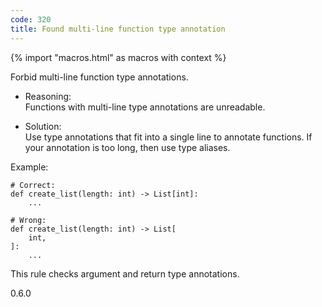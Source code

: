 ```yaml
---
code: 320
title: Found multi-line function type annotation
---
```


{% import "macros.html" as macros with context %}

Forbid multi-line function type annotations.

  - Reasoning:  
    Functions with multi-line type annotations are unreadable.

  - Solution:  
    Use type annotations that fit into a single line to annotate
    functions. If your annotation is too long, then use type aliases.

Example:

    # Correct:
    def create_list(length: int) -> List[int]:
        ...
    
    # Wrong:
    def create_list(length: int) -> List[
        int,
    ]:
        ...

This rule checks argument and return type annotations.

<div class="versionadded">

0.6.0

</div>